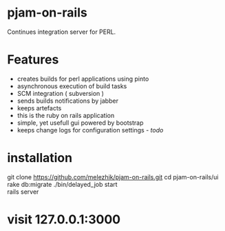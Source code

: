 # pjam-on-rails

Continues integration server for PERL.

# Features
* creates builds for perl applications using pinto 
* asynchronous execution of build tasks
* SCM integration ( subversion )
* sends builds notifications by jabber
* keeps artefacts
* this is the ruby on rails application
* simple, yet usefull gui powered by bootstrap
* keeps change logs for configuration settings - _todo_


# installation

  git clone https://github.com/melezhik/pjam-on-rails.git
  cd pjam-on-rails/ui
  rake db:migrate
  ./bin/delayed_job start  
  rails server
  # visit 127.0.0.1:3000
  
  
  

